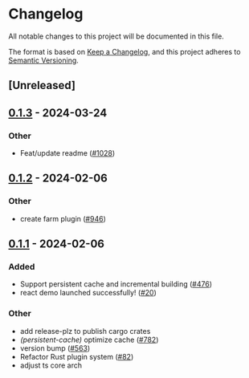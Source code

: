 # Changelog
All notable changes to this project will be documented in this file.

The format is based on [Keep a Changelog](https://keepachangelog.com/en/1.0.0/),
and this project adheres to [Semantic Versioning](https://semver.org/spec/v2.0.0.html).

## [Unreleased]

## [0.1.3](https://github.com/farm-fe/farm/compare/farmfe_macro_cache_item-v0.1.2...farmfe_macro_cache_item-v0.1.3) - 2024-03-24

### Other
- Feat/update readme ([#1028](https://github.com/farm-fe/farm/pull/1028))

## [0.1.2](https://github.com/farm-fe/farm/compare/farmfe_macro_cache_item-v0.1.1...farmfe_macro_cache_item-v0.1.2) - 2024-02-06

### Other
- create farm plugin ([#946](https://github.com/farm-fe/farm/pull/946))

## [0.1.1](https://github.com/farm-fe/farm/compare/farmfe_macro_cache_item-v0.1.0...farmfe_macro_cache_item-v0.1.1) - 2024-02-06

### Added
- Support persistent cache and incremental building ([#476](https://github.com/farm-fe/farm/pull/476))
- react demo launched successfully! ([#20](https://github.com/farm-fe/farm/pull/20))

### Other
- add release-plz to publish cargo crates
- *(persistent-cache)* optimize cache ([#782](https://github.com/farm-fe/farm/pull/782))
- version bump ([#563](https://github.com/farm-fe/farm/pull/563))
- Refactor Rust plugin system ([#82](https://github.com/farm-fe/farm/pull/82))
- adjust ts core arch
